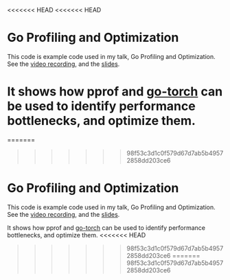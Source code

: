<<<<<<< HEAD
<<<<<<< HEAD
# Go Profiling and Optimization

This code is example code used in my talk, Go Profiling and Optimization. See the
[video recording](https://youtu.be/N3PWzBeLX2M), and the [slides](https://docs.google.com/presentation/d/1n6bse0JifemG7yve0Bb0ZAC-IWhTQjCNAclblnn2ANY/edit#slide=id.g3a3e2af65_029).

It shows how pprof and [go-torch](https://github.com/uber/go-torch) can be
used to identify performance bottlenecks, and optimize them.
=======
=======
>>>>>>> 98f53c3d1c0f579d67d7ab5b49572858dd203ce6
# Go Profiling and Optimization

This code is example code used in my talk, Go Profiling and Optimization. See the
[video recording](https://youtu.be/N3PWzBeLX2M), and the [slides](https://docs.google.com/presentation/d/1n6bse0JifemG7yve0Bb0ZAC-IWhTQjCNAclblnn2ANY/edit#slide=id.g3a3e2af65_029).

It shows how pprof and [go-torch](https://github.com/uber/go-torch) can be
used to identify performance bottlenecks, and optimize them.
<<<<<<< HEAD
>>>>>>> 98f53c3d1c0f579d67d7ab5b49572858dd203ce6
=======
>>>>>>> 98f53c3d1c0f579d67d7ab5b49572858dd203ce6
